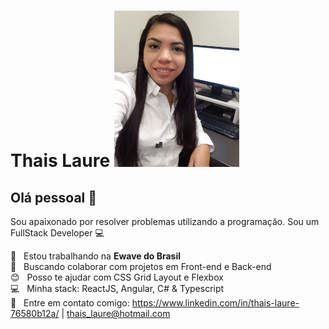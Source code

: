 # Thais Laure                                                     <img width="200px" height="250px" src="https://github.com/thaislaure/thaislaure.github.io/blob/master/thais.jpg">

## Olá pessoal 👋
Sou apaixonado por resolver problemas utilizando a programação.
Sou um FullStack Developer :computer:

 :rocket:  &nbsp; Estou trabalhando na **Ewave do Brasil**
 <br/> :purple_heart: &nbsp; Buscando colaborar com projetos em Front-end e Back-end
 <br/> :blush: &nbsp; Posso te ajudar com CSS Grid Layout e Flexbox
 <br/> :computer: &nbsp; Minha stack: ReactJS, Angular, C# & Typescript
 <br/> :email: &nbsp; Entre em contato comigo: https://www.linkedin.com/in/thais-laure-76580b12a/
| thais_laure@hotmail.com
